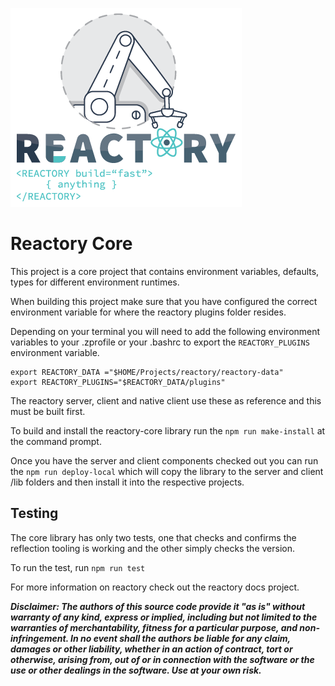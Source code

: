 ![Build Anything Fast](/branding/reactory-logo.png)
# Reactory Core

This project is a core project that contains environment variables, defaults, types for different environment runtimes.

When building this project make sure that you have configured the correct environment variable for where the reactory plugins folder resides.

Depending on your terminal you will need to add the following environment variables to your .zprofile or your .bashrc to export the `REACTORY_PLUGINS` environment variable. 

    export REACTORY_DATA ="$HOME/Projects/reactory/reactory-data"
    export REACTORY_PLUGINS="$REACTORY_DATA/plugins"

The reactory server, client and native client use these as reference and this must be built first.

To build and install the reactory-core library run the `npm run make-install` at the command prompt.

Once you have the server and client components checked out you can run the `npm run deploy-local` which will copy the library to the server and client /lib folders and then install it into the respective projects.

## Testing

The core library has only two tests, one that checks and confirms the reflection tooling is working and the other simply checks the version.

To run the test, run `npm run test`

For more information on reactory check out the reactory docs project.


***Disclaimer: The authors of this source code provide it "as is" without warranty of any kind, express or implied, including but not limited to the warranties of merchantability, fitness for a particular purpose, and non-infringement. In no event shall the authors be liable for any claim, damages or other liability, whether in an action of contract, tort or otherwise, arising from, out of or in connection with the software or the use or other dealings in the software. Use at your own risk.***